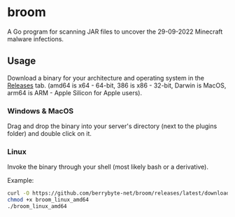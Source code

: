 # broom

A Go program for scanning JAR files to uncover the 29-09-2022 Minecraft malware infections.

## Usage

Download a binary for your architecture and operating system in the [Releases](https://github.com/berrybyte-net/broom/releases) tab. (amd64 is x64 - 64-bit, 386 is x86 - 32-bit, Darwin is MacOS, arm64 is ARM - Apple Silicon for Apple users).

### Windows & MacOS

Drag and drop the binary into your server's directory (next to the plugins folder) and double click on it.

### Linux

Invoke the binary through your shell (most likely bash or a derivative).

Example:
````bash
curl -O https://github.com/berrybyte-net/broom/releases/latest/download/broom_linux_amd64
chmod +x broom_linux_amd64
./broom_linux_amd64
````